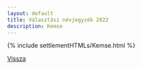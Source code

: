 ```yaml
---
layout: default
title: Választási névjegyzék 2022
description: Kemse
---
```


{% include settlementHTMLs/Kemse.html %}

[Vissza](./)